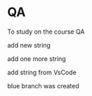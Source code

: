 # QA
To study on the course QA

add new string

add one more string

add string from VsCode

blue branch was created
